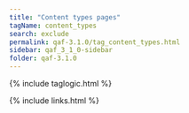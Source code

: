 ```yaml
---
title: "Content types pages"
tagName: content_types
search: exclude
permalink: qaf-3.1.0/tag_content_types.html
sidebar: qaf_3_1_0-sidebar
folder: qaf-3.1.0
---
```

{% include taglogic.html %}

{% include links.html %}
